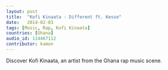 ```yaml
---
layout: post
title:  "Kofi Kinaata - Different ft. Kesse"
date:   2014-02-03
tags: [Music, Rap, Kofi Kinaata]
countries: [Ghana]
audio_id: 114467112
contributor: kamon
---
```


Discover Kofi Kinaata, an artist from the Ghana rap music scene.

                
                